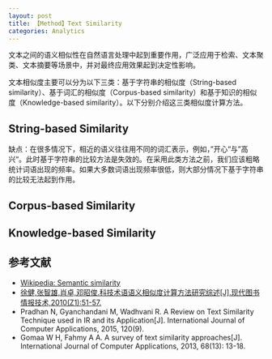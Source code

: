 ```yaml
---
layout: post
title: 【Method】Text Similarity
categories: Analytics
---
```


文本之间的语义相似性在自然语言处理中起到重要作用，广泛应用于检索、文本聚类、文本摘要等场景中，并对最终应用效果起到决定性影响。

文本相似度主要可以分为以下三类：基于字符串的相似度（String-based similarity）、基于词汇的相似度（Corpus-based similarity）和基于知识的相似度（Knowledge-based similarity）。以下分别介绍这三类相似度计算方法。

## String-based Similarity

缺点：在很多情况下，相近的语义往往用不同的词汇表示，例如，”开心“与”高兴“。此时基于字符串的比较方法是失效的。在采用此类方法之前，我们应该粗略统计词语出现的频率。如果大多数词语出现频率很低，则大部分情况下基于字符串的比较无法起到作用。

## Corpus-based Similarity

## Knowledge-based Similarity

## 参考文献

- [Wikipedia: Semantic similarity](https://en.wikipedia.org/wiki/Semantic_similarity)
- [徐健,张智雄,肖卓,邓昭俊.科技术语语义相似度计算方法研究综述[J].现代图书情报技术,2010(Z1):51-57.](http://kns.cnki.net/KCMS/detail/detail.aspx?dbcode=CJFQ&dbname=CJFD2010&filename=XDTQ2010Z1012&v=MDkyMThNMUZyQ1VSTE9mWStac0Z5RG5VNy9NUFNuZmY3RzRIOUdtcm85RVpvUjhlWDFMdXhZUzdEaDFUM3FUclc=)
- Pradhan N, Gyanchandani M, Wadhvani R. A Review on Text Similarity Technique used in IR and its Application[J]. International Journal of Computer Applications, 2015, 120(9).
- Gomaa W H, Fahmy A A. A survey of text similarity approaches[J]. International Journal of Computer Applications, 2013, 68(13): 13-18.